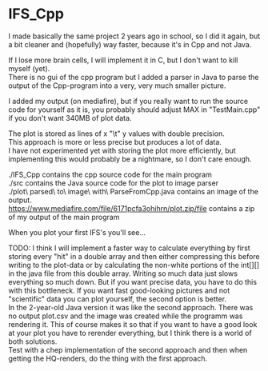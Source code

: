 # IFS_Cpp
I made basically the same project 2 years ago in school, so I did it again, but a bit cleaner and (hopefully) way faster, because it's in Cpp and not Java.

If I lose more brain cells, I will implement it in C, but I don't want to kill myself (yet).\
There is no gui of the cpp program but I added a parser in Java to parse the output of the Cpp-program into a very, very much smaller picture.

I added my output (on mediafire), but if you really want to run the source code for yourself as it is, you probably should adjust MAX in "TestMain.cpp" if you don't want 340MB of plot data.

The plot is stored as lines of x "\t" y values with double precision.\
This approach is more or less precise but produces a lot of data.\
I have not experimented yet with storing the plot more efficiently, but implementing this would probably be a nightmare, so I don't care enough.

./IFS_Cpp contains the cpp source code for the main program\
./src contains the Java source code for the plot to image parser\
./plot\ parsed\ to\ image\ with\ ParseFromCpp.java contains an image of the output.\
https://www.mediafire.com/file/6171pcfa3ohihrn/plot.zip/file contains a zip of my output of the main program

When you plot your first IFS's you'll see...

TODO: I think I will implement a faster way to calculate everything by first storing every "hit" in a double array and then either compressing this before writing to the plot-data or by calculating the non-white portions of the int[][] in the java file from this double array. Writing so much data just slows everything so much down. But if you want precise data, you have to do this with this bottleneck. If you want fast good-looking pictures and not "scientific" data you can plot yourself, the second option is better. \
In the 2-year-old Java version it was like the second approach. There was no output plot.csv and the image was created while the programm was rendering it. This of course makes it so that if you want to have a good look at your plot you have to rerender everything, but I think there is a world of both solutions. \
Test with a chep implementation of the second approach and then when getting the HQ-renders, do the thing with the first approach.
